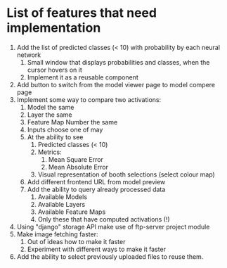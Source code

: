 # List of features that need implementation
1. Add the list of predicted classes (< 10) with probability by each neural network
	1. Small window that displays probabilities and classes, when the cursor hovers on it
	2. Implement it as a reusable component
2. Add button to switch from the model viewer page to model compere page
3. Implement some way to compare two activations:
	1. Model the same
	2. Layer the same
	3. Feature Map Number the same
	4. Inputs choose one of may
	5. At the ability to see
		1. Predicted classes (< 10)
		2. Metrics:
			1. Mean Square Error
			2. Mean Absolute Error
		3. Visual representation of booth selections (select colour map)
	6. Add different frontend URL from model preview
	7. Add the ability to query already processed data
		1. Available Models
		2. Available Layers
		3. Available Feature Maps
		4. Only these that have computed activations (!)
4. Using "django" storage API make use of ftp-server project module
5. Make image fetching faster:
	1. Out of ideas how to make it faster
	2. Experiment with different ways to make it faster
6. Add the ability to select previously uploaded files to reuse them.